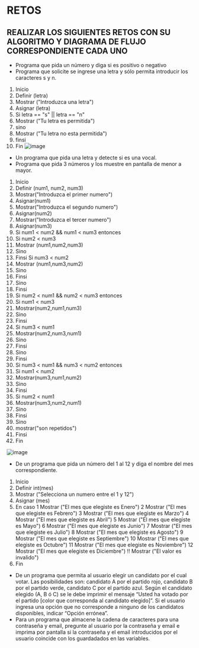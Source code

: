 # RETOS
## REALIZAR LOS SIGUIENTES RETOS CON SU ALGORITMO Y DIAGRAMA DE FLUJO CORRESPONDIENTE CADA UNO 

* Programa que pida un número y diga si es positivo o negativo
* Programa que solicite se ingrese una letra y sólo permita introducir los caracteres s y n.

1. Inicio
2. Definir (letra)
3. Mostrar ("Introduzca una letra")
4. Asignar (letra)
5. Si letra == "s" || letra == "n"
6. Mostrar ("Tu letra es permitida")
7. sino
8. Mostrar ("Tu letra no esta permitida")
9. finsi
10. Fin
![image](https://user-images.githubusercontent.com/34118685/164291189-489fe20c-2507-4c3c-a566-313bcbddfa95.png)





* Un programa que pida una letra y detecte si es una vocal. 
* Programa que pida 3 números y los muestre en pantalla de menor a mayor.  

1. Inicio
2. Definir (num1, num2, num3)
3. Mostrar("Introduzca el primer numero")
4. Asignar(num1)
5. Mostrar("Introduzca el segundo numero")
6. Asignar(num2)
7. Mostrar("Introduzca el tercer numero")
8. Asignar(num3)
9. Si num1 < num2 && num1 < num3 entonces
10.   Si num2 < num3
11.   Mostrar (num1,num2,num3)
12.   Sino
13.   Finsi
      Si num3 < num2
14.   Mostrar (num1,num3,num2)
15.   Sino
16.   Finsi
17. Sino
18. Finsi
19. Si num2 < num1 && num2 < num3 entonces
20.   Si num1 < num3
21.   Mostrar(num2,num1,num3)
22.   Sino
23.   Finsi
24.   Si num3 < num1
25.   Mostrar(num2,num3,num1)
26.   Sino
27.   Finsi
28. Sino
29. Finsi
30. Si num3 < num1 && num3 < num2 entonces
31.   Si num1 < num2
32.   Mostrar(num3,num1,num2)
33.   Sino
34.   Finsi
35.   Si num2 < num1
36.   Mostrar(num3,num2,num1)
37.   Sino 
38.   Finsi
39. Sino
40. mostrar("son repetidos")
41. Finsi
42. Fin

![image](https://user-images.githubusercontent.com/34118685/164295175-c4b867dd-441a-4f7b-8979-35211b0bdb8c.png)




* De un programa que pida un número del 1 al 12 y diga el nombre del mes correspondiente.

1. Inicio
2. Definir int(mes) 
3. Mostrar ("Selecciona un numero entre el 1 y 12")
4. Asignar (mes)
5. En caso
      1 Mostrar ("El mes que elegiste es Enero")
      2 Mostrar ("El mes que elegiste es Febrero")
      3 Mostrar ("El mes que elegiste es Marzo")
      4 Mostrar ("El mes que elegiste es Abril")
      5 Mostrar ("El mes que elegiste es Mayo")
      6 Mostrar ("El mes que elegiste es Junio")
      7 Mostrar ("El mes que elegiste es Julio")
      8 Mostrar ("El mes que elegiste es Agosto")
      9 Mostrar ("El mes que elegiste es Septiembre")
      10 Mostrar ("El mes que elegiste es Octubre")
      11 Mostrar ("El mes que elegiste es Noviembre")
      12 Mostrar ("El mes que elegiste es Diciembre")
      !! Mostrar ("El valor es invalido")
 6. Fin
 
* De un programa que permita al usuario elegir un candidato por el cual votar. Las posibilidades son: candidato A por el partido rojo, candidato B por el partido verde, candidato C por el partido azul. Según el candidato elegido (A, B ó C) se le debe imprimir el mensaje “Usted ha votado por el partido [color que corresponda al candidato elegido]”. Si el usuario ingresa una opción que no corresponde a ninguno de los candidatos disponibles, indicar “Opción errónea”.
* Para un programa que almacene la cadena de caracteres para una contraseña y email, pregunte al usuario por la contraseña y email e imprima por pantalla si la contraseña y el email introducidos por el usuario coincide con los guardadados en las variables.

